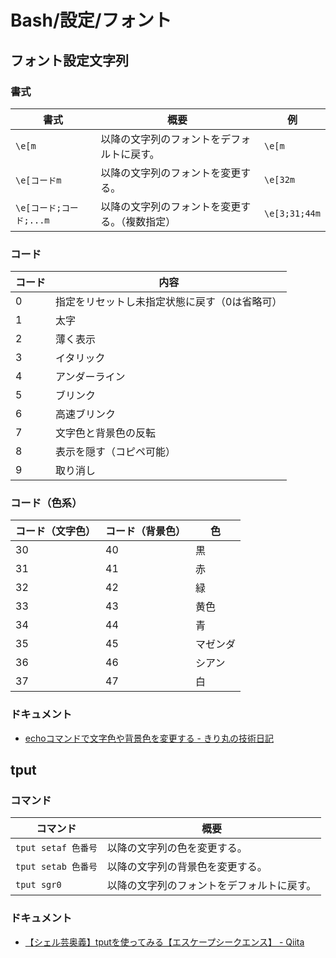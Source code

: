 # Bash/設定/フォント

## フォント設定文字列

### 書式

| 書式                    | 概要                                           | 例            |
| ----------------------- | ---------------------------------------------- | ------------- |
| `\e[m`                  | 以降の文字列のフォントをデフォルトに戻す。     | `\e[m`        |
| `\e[コードm`            | 以降の文字列のフォントを変更する。             | `\e[32m`      |
| `\e[コード;コード;...m` | 以降の文字列のフォントを変更する。（複数指定） | `\e[3;31;44m` |

### コード

| コード | 内容                                          |
| ------ | --------------------------------------------- |
| 0      | 指定をリセットし未指定状態に戻す（0は省略可） |
| 1      | 太字                                          |
| 2      | 薄く表示                                      |
| 3      | イタリック                                    |
| 4      | アンダーライン                                |
| 5      | ブリンク                                      |
| 6      | 高速ブリンク                                  |
| 7      | 文字色と背景色の反転                          |
| 8      | 表示を隠す（コピペ可能）                      |
| 9      | 取り消し                                      |

### コード（色系）

| コード（文字色） | コード（背景色） | 色       |
| ---------------- | ---------------- | -------- |
| 30               | 40               | 黒       |
| 31               | 41               | 赤       |
| 32               | 42               | 緑       |
| 33               | 43               | 黄色     |
| 34               | 44               | 青       |
| 35               | 45               | マゼンダ |
| 36               | 46               | シアン   |
| 37               | 47               | 白       |

### ドキュメント

- [echoコマンドで文字色や背景色を変更する - きり丸の技術日記](https://nainaistar.hatenablog.com/entry/2021/06/11/120000)

## tput

### コマンド

| コマンド            | 概要                                       |
| ------------------- | ------------------------------------------ |
| `tput setaf 色番号` | 以降の文字列の色を変更する。               |
| `tput setab 色番号` | 以降の文字列の背景色を変更する。           |
| `tput sgr0`         | 以降の文字列のフォントをデフォルトに戻す。 |

### ドキュメント

- [【シェル芸奥義】tputを使ってみる【エスケープシークエンス】 - Qiita](https://qiita.com/onokatio/items/5d282b72ac5565ae4569)

